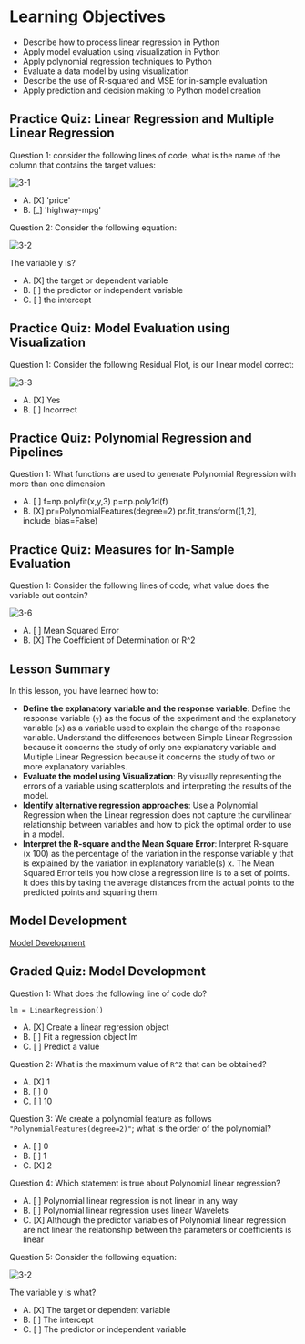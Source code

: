 # Learning Objectives

* Describe how to process linear regression in Python
* Apply model evaluation using visualization in Python
* Apply polynomial regression techniques to Python
* Evaluate a data model by using visualization
* Describe the use of R-squared and MSE for in-sample evaluation
* Apply prediction and decision making to Python model creation

## Practice Quiz: Linear Regression and Multiple Linear Regression

Question 1: consider the following lines of code, what is the name of the column that contains the target values:

![3-1](https://user-images.githubusercontent.com/17474099/118960042-2cd52880-b963-11eb-85b9-28fd3c9c484e.png)

- A. [X] 'price'
- B. [_] 'highway-mpg'


Question 2: Consider the following equation:

![3-2](https://user-images.githubusercontent.com/17474099/118961442-9d307980-b964-11eb-8c6c-e700c234dec6.png)

The variable y is?

- A. [X] the target or dependent variable
- B. [ ] the predictor or independent variable
- C. [ ] the intercept

## Practice Quiz: Model Evaluation using Visualization

Question 1: Consider the following Residual Plot, is our linear model correct:

![3-3](https://user-images.githubusercontent.com/17474099/118967171-acb2c100-b96a-11eb-8c53-ce1907489bff.png)

- A. [X] Yes
- B. [ ] Incorrect

## Practice Quiz: Polynomial Regression and Pipelines

Question 1: What functions are used to generate Polynomial Regression with more than one dimension

- A. [ ] 
         f=np.polyfit(x,y,3)
         p=np.poly1d(f)
- B. [X] pr=PolynomialFeatures(degree=2) 
         pr.fit_transform([1,2], include_bias=False)

## Practice Quiz: Measures for In-Sample Evaluation

Question 1: Consider the following lines of code; what value does the variable out contain?

![3-6](https://user-images.githubusercontent.com/17474099/118988127-353c5c00-b981-11eb-90de-468f8efd67c3.png)

- A. [ ] Mean Squared Error
- B. [X] The Coefficient of Determination or R^2

## Lesson Summary

In this lesson, you have learned how to:

* **Define the explanatory variable and the response variable**: Define the response variable (```y```) as the focus of the experiment and the explanatory variable (```x```) as a variable used to explain the change of the response variable. Understand the differences between Simple Linear Regression because it concerns the study of only one explanatory variable and Multiple Linear Regression because it concerns the study of two or more explanatory variables.
* **Evaluate the model using Visualization**: By visually representing the errors of a variable using scatterplots and interpreting the results of the model.
* **Identify alternative regression approaches**: Use a Polynomial Regression when the Linear regression does not capture the curvilinear relationship between variables and how to pick the optimal order to use in a model.
* **Interpret the R-square and the Mean Square Error**: Interpret R-square (x 100) as the percentage of the variation in the response variable y  that is explained by the variation in explanatory variable(s) x. The Mean Squared Error tells you how close a regression line is to a set of points. It does this by taking the average distances from the actual points to the predicted points and squaring them.

## Model Development

[Model Development](https://github.com/1965Eric/IBM-DA0101EN-Analyzing-Data-with-Python/blob/main/DA0101EN-Model-development.ipynb)

## Graded Quiz: Model Development

Question 1: What does the following line of code do?

```
lm = LinearRegression()
```

- A. [X] Create a linear regression object
- B. [ ] Fit a regression object lm
- C. [ ] Predict a value

Question 2: What is the maximum value of ```R^2``` that can be obtained?

- A. [X] 1
- B. [ ] 0
- C. [ ] 10

Question 3: We create a polynomial feature as follows ```"PolynomialFeatures(degree=2)"```; what is the order of the polynomial?

- A. [ ] 0
- B. [ ] 1
- C. [X] 2

Question 4: Which statement is true about Polynomial linear regression?

- A. [ ] Polynomial linear regression is not linear in any way
- B. [ ] Polynomial linear regression uses linear Wavelets
- C. [X] Although the predictor variables of Polynomial linear regression are not linear the relationship between the parameters or coefficients is linear

Question 5: Consider the following equation:

![3-2](https://user-images.githubusercontent.com/17474099/119483275-152be480-bd55-11eb-8652-0a68fc0d09aa.png)

The variable y is what?

- A. [X] The target or dependent variable
- B. [ ] The intercept
- C. [ ] The predictor or independent variable
